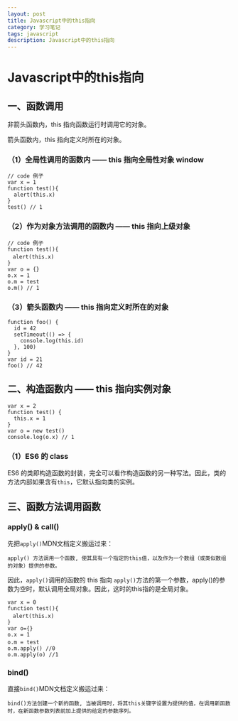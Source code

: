 ```yaml
---
layout: post
title: Javascript中的this指向
category: 学习笔记
tags: javascript
description: Javascript中的this指向
---
```


# Javascript中的this指向
## 一、函数调用
非箭头函数内，this 指向函数运行时调用它的对象。

箭头函数内，this 指向定义时所在的对象。
### （1）全局性调用的函数内 —— this 指向全局性对象 window
    // code 例子
    var x = 1
    function test(){
      alert(this.x)
    }
    test() // 1

### （2）作为对象方法调用的函数内 —— this 指向上级对象
    // code 例子
    function test(){
    　alert(this.x)
    }
    var o = {}
    o.x = 1
    o.m = test
    o.m() // 1

### （3）箭头函数内 —— this 指向定义时所在的对象
    function foo() {
      id = 42
      setTimeout(() => {
        console.log(this.id)
      }, 100)
    }
    var id = 21
    foo() // 42

## 二、构造函数内 —— this 指向实例对象
    var x = 2
    function test() {
      this.x = 1
    }
    var o = new test()
    console.log(o.x) // 1

### （1）ES6 的 class
ES6 的类即构造函数的封装，完全可以看作构造函数的另一种写法。因此，类的方法内部如果含有`this`，它默认指向类的实例。

## 三、函数方法调用函数
### apply() & call() 
先把`apply()`MDN文档定义搬运过来：

    apply() 方法调用一个函数, 使其具有一个指定的this值，以及作为一个数组（或类似数组的对象）提供的参数。

因此，`apply()`调用的函数的 this 指向 `apply()`方法的第一个参数，apply()的参数为空时，默认调用全局对象。因此，这时的this指的是全局对象。

    var x = 0
    function test(){
    　alert(this.x)
    }
    var o={}
    o.x = 1
    o.m = test　　
    o.m.apply() //0
    o.m.apply(o) //1

### bind()
直接`bind()`MDN文档定义搬运过来：

    bind()方法创建一个新的函数, 当被调用时，将其this关键字设置为提供的值，在调用新函数时，在新函数参数列表前加上提供的给定的参数序列。